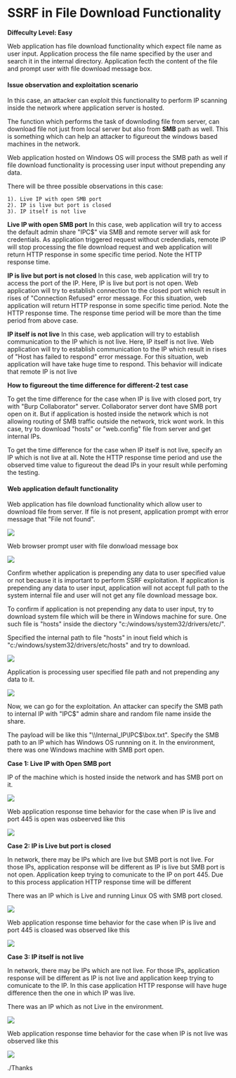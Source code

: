 # SSRF in File Download Functionality 

<b>Diffeculty Level: Easy</b>

Web application has file download functionality which expect file name as user input. Application process the file name specified by the user and search it in the internal directory. Application fecth the content of the file and prompt user with file download message box.

<h4><b>Issue observation and exploitation scenario</b></h4>
 In this case, an attacker can exploit this functionality to perform IP scanning inside the network where application server is hosted. 

The function which performs the task of downloding file from server, can download file not just from local server but also from <b>SMB</b> path as well. This is something which can help an attacker to figureout the windows based machines in the network. 

Web application hosted on Windows OS will process the SMB path as well if file download functionality is processing user input without prepending any data.

There will be three possible observations in this case:
    
    1). Live IP with open SMB port
    2). IP is live but port is closed
    3). IP itself is not live

<b>Live IP with open SMB port</b> In this case, web application will try to access the default admin share "IPC$" via SMB and remote server will ask for credentials. As application triggered request without credendials, remote IP will stop processing the file download request and web application will return HTTP response in some specific time period. Note the HTTP response time.

<b>IP is live but port is not closed</b> In this case, web application will try to access the port of the IP. Here, IP is live but port is not open. Web application will try to establish connection to the closed port which result in rises of "Connection Refused" error message. For this situation, web application will return HTTP response in some specific time period. Note the HTTP response time. The response time period will be more than the time period from above case. 

<b>IP itself is not live</b> In this case, web application will try to establish communication to the IP which is not live. Here, IP itself is not live. Web application will try to establish communication to the IP which result in rises of "Host has failed to respond" error message. For this situation, web application will have take huge time to respond. This behavior will indicate that remote IP is not live

<b>How to figureout the time difference for different-2 test case</b>

To get the time difference for the case when IP is live with closed port, try with "Burp Collaborator" server. Collaborator server dont have SMB port open on it. But if application is hosted inside the network which is not allowing routing of SMB traffic outside the network, trick wont work. In this case, try to download "hosts" or "web.config" file from server and get internal IPs.

To get the time difference for the case when IP itself is not live, specify an IP which is not live at all. Note the HTTP response time period and use the observed time value to figureout the dead IPs in your result while perfoming the testing. 

<h4><b>Web application default functionality</b></h4>
Web application has file download functionality which allow user to download file from server. If file is not present, application prompt with error message that "File not found". 

![](https://github.com/incredibleindishell/SSRF_Vulnerable_lab/blob/master/www/File_Download/images/file_download_1.png?raw=true)

Web browser prompt user with file donwload message box

![](https://github.com/incredibleindishell/SSRF_Vulnerable_lab/blob/master/www/File_Download/images/file_download_2.png?raw=true)

Confirm whether application is prepending any data to user specified value or not because it is important to perform SSRF exploitation. If application is prepending any data to user input, application will not accept full path to the system internal file and user will not get any file download message box.

To confirm if application is not prepending any data to user input, try to download system file which will be there in Windows machine for sure. One such file is "hosts" inside the diectory "c:/windows/system32/drivers/etc/".

Specified the internal path to file "hosts" in inout field which is "c:/windows/system32/drivers/etc/hosts" and try to download.

![](https://github.com/incredibleindishell/SSRF_Vulnerable_lab/blob/master/www/File_Download/images/file_download_3.png?raw=true)

Application is processing user specified file path and not prepending any data to it.

![](https://github.com/incredibleindishell/SSRF_Vulnerable_lab/blob/master/www/File_Download/images/file_download_4.png?raw=true)

Now, we can go for the exploitation. An attacker can specify the SMB path to internal IP with "IPC$" admin share and random file name inside the share. 

The payload will be like this "\\\\Internal_IP\IPC$\box.txt". 
Specify the SMB path to an IP which has Windows OS runnning on it. In the environment, there was one Windows machine with SMB port open.

<b>Case 1: Live IP with Open SMB port</b>

IP of the machine which is hosted inside the network and has SMB port on it.

![](https://github.com/incredibleindishell/SSRF_Vulnerable_lab/blob/master/www/File_Download/images/file_download_8.png?raw=true)

Web application response time behavior for the case when IP is live and port 445 is open was osbeerved like this

![](https://github.com/incredibleindishell/SSRF_Vulnerable_lab/blob/master/www/File_Download/images/file_download_9.png?raw=true)

<b>Case 2: IP is Live but port is closed</b>

In network, there may be IPs which are live but SMB port is not live. For those IPs, application response will be different as IP is live but SMB port is not open. Application keep trying to comunicate to the IP on port 445. Due to this process application HTTP response time will be different

There was an IP which is Live and running Linux OS with SMB port closed.

![](https://github.com/incredibleindishell/SSRF_Vulnerable_lab/blob/master/www/File_Download/images/file_download_10.png?raw=true)

Web application response time behavior for the case when IP is live and port 445 is cloased was observed like this

![](https://github.com/incredibleindishell/SSRF_Vulnerable_lab/blob/master/www/File_Download/images/file_download_11.png?raw=true)


<b>Case 3: IP itself is not live</b>

In network, there may be IPs which are not live. For those IPs, application response will be different as IP is not live and application keep trying to comunicate to the IP. In this case application HTTP response will have huge difference then the one in which IP was live.

There was an IP which as not Live in the environment.

![](https://github.com/incredibleindishell/SSRF_Vulnerable_lab/blob/master/www/File_Download/images/file_download_6.png?raw=true)

Web application response time behavior for the case when IP is not live was observed like this

![](https://github.com/incredibleindishell/SSRF_Vulnerable_lab/blob/master/www/File_Download/images/file_download_7.png?raw=true)

./Thanks
